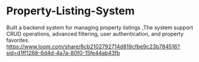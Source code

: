 # Property-Listing-System
Built a backend system for managing property listings ,The system support CRUD operations, advanced filtering, user authentication, and property favorites.
https://www.loom.com/share/8cb2102792714d819cfbe9c23b784516?sid=d1ff1268-6d4d-4a7a-80f0-15fe44ab43fb
